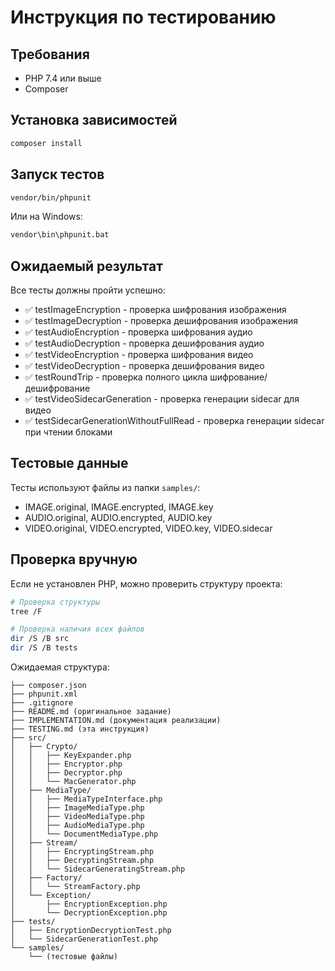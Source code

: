 # Инструкция по тестированию

## Требования

- PHP 7.4 или выше
- Composer

## Установка зависимостей

```bash
composer install
```

## Запуск тестов

```bash
vendor/bin/phpunit
```

Или на Windows:

```bash
vendor\bin\phpunit.bat
```

## Ожидаемый результат

Все тесты должны пройти успешно:

- ✅ testImageEncryption - проверка шифрования изображения
- ✅ testImageDecryption - проверка дешифрования изображения
- ✅ testAudioEncryption - проверка шифрования аудио
- ✅ testAudioDecryption - проверка дешифрования аудио
- ✅ testVideoEncryption - проверка шифрования видео
- ✅ testVideoDecryption - проверка дешифрования видео
- ✅ testRoundTrip - проверка полного цикла шифрование/дешифрование
- ✅ testVideoSidecarGeneration - проверка генерации sidecar для видео
- ✅ testSidecarGenerationWithoutFullRead - проверка генерации sidecar при чтении блоками

## Тестовые данные

Тесты используют файлы из папки `samples/`:
- IMAGE.original, IMAGE.encrypted, IMAGE.key
- AUDIO.original, AUDIO.encrypted, AUDIO.key
- VIDEO.original, VIDEO.encrypted, VIDEO.key, VIDEO.sidecar

## Проверка вручную

Если не установлен PHP, можно проверить структуру проекта:

```bash
# Проверка структуры
tree /F

# Проверка наличия всех файлов
dir /S /B src
dir /S /B tests
```

Ожидаемая структура:

```
├── composer.json
├── phpunit.xml
├── .gitignore
├── README.md (оригинальное задание)
├── IMPLEMENTATION.md (документация реализации)
├── TESTING.md (эта инструкция)
├── src/
│   ├── Crypto/
│   │   ├── KeyExpander.php
│   │   ├── Encryptor.php
│   │   ├── Decryptor.php
│   │   └── MacGenerator.php
│   ├── MediaType/
│   │   ├── MediaTypeInterface.php
│   │   ├── ImageMediaType.php
│   │   ├── VideoMediaType.php
│   │   ├── AudioMediaType.php
│   │   └── DocumentMediaType.php
│   ├── Stream/
│   │   ├── EncryptingStream.php
│   │   ├── DecryptingStream.php
│   │   └── SidecarGeneratingStream.php
│   ├── Factory/
│   │   └── StreamFactory.php
│   └── Exception/
│       ├── EncryptionException.php
│       └── DecryptionException.php
├── tests/
│   ├── EncryptionDecryptionTest.php
│   └── SidecarGenerationTest.php
└── samples/
    └── (тестовые файлы)
```
